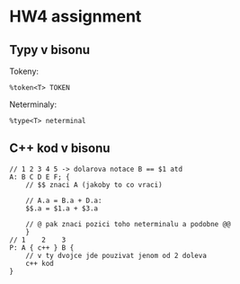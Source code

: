 # HW4 assignment

## Typy v bisonu

Tokeny:

```bison
%token<T> TOKEN
```

Neterminaly:

```bison
%type<T> neterminal
```

## C++ kod v bisonu

```bison
// 1 2 3 4 5 -> dolarova notace B == $1 atd
A: B C D E F; {
    // $$ znaci A (jakoby to co vraci)

    // A.a = B.a + D.a:
    $$.a = $1.a + $3.a

    // @ pak znaci pozici toho neterminalu a podobne @@
    }
// 1    2    3
P: A { c++ } B {
    // v ty dvojce jde pouzivat jenom od 2 doleva
    c++ kod
}
```
